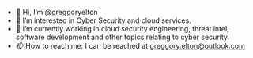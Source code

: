 - 👋 Hi, I’m @greggoryelton
- 👀 I’m interested in Cyber Security and cloud services.
- 🌱 I’m currently working in cloud security engineering, threat intel, software development and other topics relating to cyber security.
- 📫 How to reach me: I can be reached at greggory.elton@outlook.com

<!---
greggoryelton/greggoryelton is a ✨ special ✨ repository because its `README.md` (this file) appears on your GitHub profile.
You can click the Preview link to take a look at your changes.
--->
